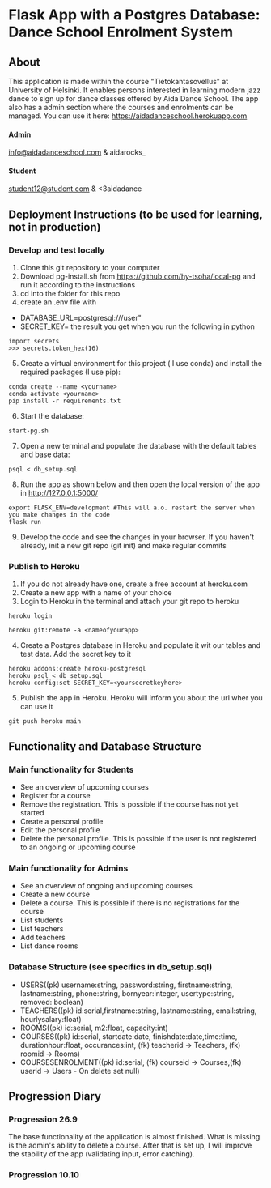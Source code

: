 # Flask App with a Postgres Database: Dance School Enrolment System

## About
This application is made within  the course "Tietokantasovellus" at University of Helsinki. It enables persons interested in learning modern jazz dance to sign up for dance classes offered by Aida Dance School. 
The app also has a admin section where the courses and enrolments can be managed.
You can use it here: https://aidadanceschool.herokuapp.com

#### Admin
info@aidadanceschool.com & aidarocks_

#### Student
student12@student.com & <3aidadance

## Deployment Instructions (to be used for learning, not in production)

### Develop and test locally
1. Clone this git repository to your computer
2. Download pg-install.sh from https://github.com/hy-tsoha/local-pg and run it according to the instructions
3. cd into the folder for this repo
4. create an .env file with 
* DATABASE_URL=postgresql:///user"
* SECRET_KEY= the result you get when you run the following in python
```
import secrets
>>> secrets.token_hex(16)
```
5. Create a virtual environment for this project ( I use conda) and install the required packages (I use pip):
``` 
conda create --name <yourname>
conda activate <yourname>
pip install -r requirements.txt

```
6. Start the database:
```
start-pg.sh
```
7. Open a new terminal and populate the database with the default tables and base data:
```
psql < db_setup.sql
```

8. Run the app as shown below and then open the local version of the app in http://127.0.0.1:5000/ 
```
export FLASK_ENV=development #This will a.o. restart the server when you make changes in the code
flask run

```
9. Develop the code and see the changes in your browser. If you haven't already, init a new git repo (git init) and make regular commits

### Publish to Heroku
1. If you do not already have one, create a free account at heroku.com
2. Create a new app with a name of your choice
3. Login to Heroku in the terminal and attach your git repo to heroku
```
heroku login

heroku git:remote -a <nameofyourapp>
```
4. Create a Postgres database in Heroku and populate it wit our tables and test data. Add the secret key to it
``` 
heroku addons:create heroku-postgresql
heroku psql < db_setup.sql
heroku config:set SECRET_KEY=<yoursecretkeyhere>
``` 
5. Publish the app in Heroku. Heroku will inform you about the url wher you can use it
```
git push heroku main
```

## Functionality and Database Structure

### Main functionality for Students
 * See an overview of upcoming courses 
 * Register for a course
 * Remove the registration. This is possible if the course has not yet started
 * Create a personal profile 
 * Edit the personal profile
 * Delete the personal profile. This is possible if the user is not registered to an ongoing or upcoming course

### Main functionality for Admins
 * See an overview of ongoing and upcoming courses 
 * Create a new course
 * Delete a course. This is possible if there is no registrations for the course
 * List students
 * List teachers
 * Add teachers
 * List dance rooms
 
 ### Database Structure (see specifics in db_setup.sql)
 
 * USERS((pk) username:string, password:string, firstname:string, lastname:string, phone:string, bornyear:integer, usertype:string, removed: boolean) 
 * TEACHERS((pk) id:serial,firstname:string, lastname:string, email:string, hourlysalary:float)
 * ROOMS((pk) id:serial, m2:float, capacity:int)
 * COURSES((pk) id:serial, startdate:date, finishdate:date,time:time, durationhour:float, occurances:int, (fk) teacherid -> Teachers, (fk) roomid -> Rooms)
 * COURSESENROLMENT((pk) id:serial, (fk) courseid -> Courses,(fk) userid -> Users - On delete set null)
 
## Progression Diary
 
### Progression 26.9
The base functionality of the application is almost finished. What is missing is the admin's ability to delete a course. After that is set up, I will improve the stability of the app (validating input, error catching).

### Progression 10.10
